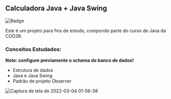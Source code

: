 ## Calculadora Java + Java Swing

![Badge](https://img.shields.io/website-up-down-green-red/http/monip.org.svg)

Este é um projeto para fins de estudo, compondo parte do curso de Java da COD3R. 


### Conceitos Estudados:

**Note: configure previamente o schema do banco de dados!**

- Estrutura de dados
- Java e Java Swing
- Padrão de projeto Observer



![Captura de tela de 2022-03-04 01-56-38](https://user-images.githubusercontent.com/87938869/156702049-aa38c6cc-ba37-49bf-b567-41c0e3827d86.png)
